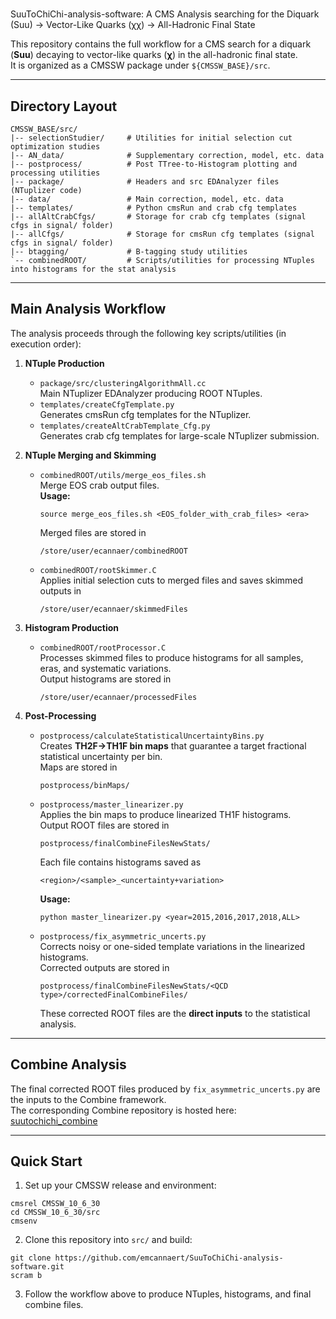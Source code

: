 # 
SuuToChiChi-analysis-software: A CMS Analysis searching for the Diquark (Suu) → Vector-Like Quarks (χχ) → All-Hadronic Final State

This repository contains the full workflow for a CMS search for a diquark (**Suu**) decaying to vector-like quarks (**χ**) in the all-hadronic final state.  
It is organized as a CMSSW package under `${CMSSW_BASE}/src`.

---

## Directory Layout
```
CMSSW_BASE/src/
|-- selectionStudier/     # Utilities for initial selection cut optimization studies
|-- AN_data/              # Supplementary correction, model, etc. data
|-- postprocess/          # Post TTree-to-Histogram plotting and processing utilities
|-- package/              # Headers and src EDAnalyzer files (NTuplizer code)
|-- data/                 # Main correction, model, etc. data
|-- templates/            # Python cmsRun and crab cfg templates
|-- allAltCrabCfgs/       # Storage for crab cfg templates (signal cfgs in signal/ folder)
|-- allCfgs/              # Storage for cmsRun cfg templates (signal cfgs in signal/ folder)
|-- btagging/             # B-tagging study utilities
`-- combinedROOT/         # Scripts/utilities for processing NTuples into histograms for the stat analysis
```
---

## Main Analysis Workflow

The analysis proceeds through the following key scripts/utilities (in execution order):

1. **NTuple Production**
   - `package/src/clusteringAlgorithmAll.cc`  
     Main NTuplizer EDAnalyzer producing ROOT NTuples.
   - `templates/createCfgTemplate.py`  
     Generates cmsRun cfg templates for the NTuplizer.
   - `templates/createAltCrabTemplate_Cfg.py`  
     Generates crab cfg templates for large-scale NTuplizer submission.

2. **NTuple Merging and Skimming**
   - `combinedROOT/utils/merge_eos_files.sh`  
     Merge EOS crab output files.  
     **Usage:**  
     ```
     source merge_eos_files.sh <EOS_folder_with_crab_files> <era>
     ```  
     Merged files are stored in  
     ```
     /store/user/ecannaer/combinedROOT
     ```
   - `combinedROOT/rootSkimmer.C`  
     Applies initial selection cuts to merged files and saves skimmed outputs in  
     ```
     /store/user/ecannaer/skimmedFiles
     ```

3. **Histogram Production**
   - `combinedROOT/rootProcessor.C`  
     Processes skimmed files to produce histograms for all samples, eras, and systematic variations.  
     Output histograms are stored in  
     ```
     /store/user/ecannaer/processedFiles
     ```

4. **Post-Processing**
   - `postprocess/calculateStatisticalUncertaintyBins.py`  
     Creates **TH2F→TH1F bin maps** that guarantee a target fractional statistical uncertainty per bin.  
     Maps are stored in  
     ```
     postprocess/binMaps/
     ```
   - `postprocess/master_linearizer.py`  
     Applies the bin maps to produce linearized TH1F histograms.  
     Output ROOT files are stored in  
     ```
     postprocess/finalCombineFilesNewStats/
     ```  
     Each file contains histograms saved as  
     ```
     <region>/<sample>_<uncertainty+variation>
     ```  
     **Usage:**  
     ```
     python master_linearizer.py <year=2015,2016,2017,2018,ALL>
     ```
   - `postprocess/fix_asymmetric_uncerts.py`  
     Corrects noisy or one-sided template variations in the linearized histograms.  
     Corrected outputs are stored in  
     ```
     postprocess/finalCombineFilesNewStats/<QCD type>/correctedFinalCombineFiles/
     ```  
     These corrected ROOT files are the **direct inputs** to the statistical analysis.

---

## Combine Analysis

The final corrected ROOT files produced by `fix_asymmetric_uncerts.py` are the inputs to the Combine framework.  
The corresponding Combine repository is hosted here: [suutochichi_combine](https://gitlab.cern.ch/ecannaer/suutochichi_combine)

---

## Quick Start

1. Set up your CMSSW release and environment:
```
cmsrel CMSSW_10_6_30
cd CMSSW_10_6_30/src
cmsenv
```
2. Clone this repository into `src/` and build:
```
git clone https://github.com/emcannaert/SuuToChiChi-analysis-software.git
scram b
```
3. Follow the workflow above to produce NTuples, histograms, and final combine files.